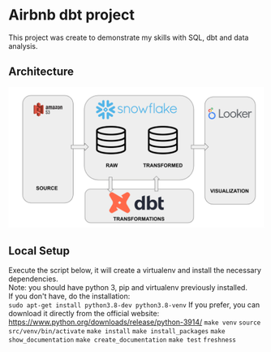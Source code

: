 # Airbnb dbt project
This project was create to demonstrate my skills with SQL, dbt and data analysis.

## Architecture
![architecture](assets/architecture.png)

## Local Setup
Execute the script below, it will create a virtualenv and install the necessary dependencies.<br>
Note: you should have python 3, pip and virtualenv previously installed.<br>
If you don't have, do the installation:<br>
`sudo apt-get install python3.8-dev python3.8-venv`
If you prefer, you can download it directly from the official website:<br>
https://www.python.org/downloads/release/python-3914/
`make venv`
`source src/venv/bin/activate`
`make install`
`make install_packages`
`make show_documentation`
`make create_documentation`
`make test`
`freshness`
